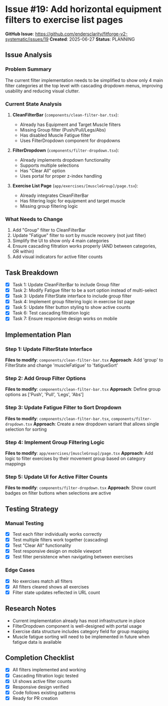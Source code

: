 # Issue #19: Add horizontal equipment filters to exercise list pages

**GitHub Issue**: https://github.com/endersclarity/fitforge-v2-systematic/issues/19
**Created**: 2025-06-27
**Status**: PLANNING

## Issue Analysis
### Problem Summary
The current filter implementation needs to be simplified to show only 4 main filter categories at the top level with cascading dropdown menus, improving usability and reducing visual clutter.

### Current State Analysis
1. **CleanFilterBar** (`components/clean-filter-bar.tsx`):
   - Already has Equipment and Target Muscle filters
   - Missing Group filter (Push/Pull/Legs/Abs)
   - Has disabled Muscle Fatigue filter
   - Uses FilterDropdown component for dropdowns

2. **FilterDropdown** (`components/filter-dropdown.tsx`):
   - Already implements dropdown functionality
   - Supports multiple selections
   - Has "Clear All" option
   - Uses portal for proper z-index handling

3. **Exercise List Page** (`app/exercises/[muscleGroup]/page.tsx`):
   - Already integrates CleanFilterBar
   - Has filtering logic for equipment and target muscle
   - Missing group filtering logic

### What Needs to Change
1. Add "Group" filter to CleanFilterBar
2. Update "Fatigue" filter to sort by muscle recovery (not just filter)
3. Simplify the UI to show only 4 main categories
4. Ensure cascading filtration works properly (AND between categories, OR within)
5. Add visual indicators for active filter counts

## Task Breakdown
- [x] Task 1: Update CleanFilterBar to include Group filter
- [x] Task 2: Modify Fatigue filter to be a sort option instead of multi-select
- [x] Task 3: Update FilterState interface to include group filter
- [x] Task 4: Implement group filtering logic in exercise list page
- [x] Task 5: Update filter button styling to show active counts
- [x] Task 6: Test cascading filtration logic
- [x] Task 7: Ensure responsive design works on mobile

## Implementation Plan
### Step 1: Update FilterState Interface
**Files to modify**: `components/clean-filter-bar.tsx`
**Approach**: Add 'group' to FilterState and change 'muscleFatigue' to 'fatigueSort'

### Step 2: Add Group Filter Options
**Files to modify**: `components/clean-filter-bar.tsx`
**Approach**: Define group options as ['Push', 'Pull', 'Legs', 'Abs']

### Step 3: Update Fatigue Filter to Sort Dropdown
**Files to modify**: `components/clean-filter-bar.tsx`, `components/filter-dropdown.tsx`
**Approach**: Create a new dropdown variant that allows single selection for sorting

### Step 4: Implement Group Filtering Logic
**Files to modify**: `app/exercises/[muscleGroup]/page.tsx`
**Approach**: Add logic to filter exercises by their movement group based on category mappings

### Step 5: Update UI for Active Filter Counts
**Files to modify**: `components/filter-dropdown.tsx`
**Approach**: Show count badges on filter buttons when selections are active

## Testing Strategy
### Manual Testing
- [x] Test each filter individually works correctly
- [x] Test multiple filters work together (cascading)
- [x] Test "Clear All" functionality
- [x] Test responsive design on mobile viewport
- [x] Test filter persistence when navigating between exercises

### Edge Cases
- [x] No exercises match all filters
- [x] All filters cleared shows all exercises
- [x] Filter state updates reflected in URL count

## Research Notes
- Current implementation already has most infrastructure in place
- FilterDropdown component is well-designed with portal usage
- Exercise data structure includes category field for group mapping
- Muscle fatigue sorting will need to be implemented in future when fatigue data is available

## Completion Checklist
- [x] All filters implemented and working
- [x] Cascading filtration logic tested
- [x] UI shows active filter counts
- [x] Responsive design verified
- [x] Code follows existing patterns
- [x] Ready for PR creation